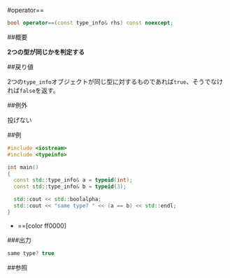#operator==
```cpp
bool operator==(const type_info& rhs) const noexcept;
```

##概要

<b>2つの型が同じかを判定する</b>


##戻り値

2つの`type_info`オブジェクトが同じ型に対するものであれば`true`、そうでなければ`false`を返す。


##例外

投げない


##例

```cpp
#include <iostream>
#include <typeinfo>

int main()
{
  const std::type_info& a = typeid(int);
  const std::type_info& b = typeid(3);

  std::cout << std::boolalpha;
  std::cout << "same type? " << (a == b) << std::endl;
}
```
* ==[color ff0000]

###出力

```cpp
same type? true
```

##参照


